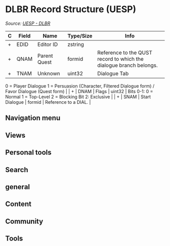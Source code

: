 # DLBR Record Structure (UESP)

*Source: [UESP - DLBR](https://en.uesp.net/wiki/Skyrim_Mod:Mod_File_Format/DLBR)*

| C | Field | Name | Type/Size | Info |
| --- | --- | --- | --- | --- |
| + | EDID | Editor ID | zstring |  |
| + | QNAM | Parent Quest | formid | Reference to the QUST record to which the dialogue branch belongs. |
| + | TNAM | Unknown | uint32 | Dialogue Tab
0 = Player Dialogue
1 = Persuasion (Character, Filtered Dialogue form) / Favor Dialogue (Quest form) |
| + | DNAM | Flags | uint32 | Bits 0-1:
0 = Normal
1 = Top-Level
2 = Blocking
Bit 2: Exclusive |
| + | SNAM | Start Dialogue | formid | Reference to a DIAL. |

## Navigation menu

## Views

## Personal tools

## Search

## general

## Content

## Community

## Tools

